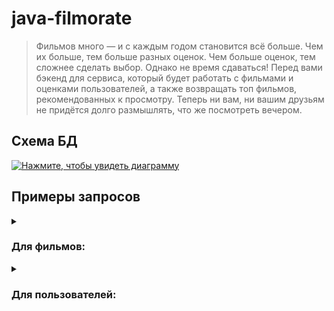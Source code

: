 # java-filmorate

> Фильмов много — и с каждым годом становится всё больше.
> Чем их больше, тем больше разных оценок.
> Чем больше оценок, тем сложнее сделать выбор.
> Однако не время сдаваться!
> Перед вами бэкенд для сервиса, который будет 
> работать с фильмами и оценками пользователей, а также
> возвращать топ фильмов, рекомендованных к просмотру.
> Теперь ни вам, ни вашим друзьям не придётся долго размышлять,
> что же посмотреть вечером.

## Схема БД
<a href="https://drawsql.app/teams/my-team-172/diagrams/java-filmorate" title="Перейти на сайт drawsql.app">
    <img src="https://github.com/IvanMarakanov/java-filmorate/blob/main/src/main/resources/schema.png" alt="Нажмите, чтобы увидеть диаграмму" />
</a>

## Примеры запросов
<details>
    <summary><h3>Для фильмов:</h3></summary>
    
* Получение списка всех фильмов:
```SQL
SELECT *
FROM films;
```
* Получение информации по фильму по его id:
```SQL
SELECT *
FROM films
WHERE films.film_id = <?>; -- id фильма
```   
</details>

<details>
    <summary><h3>Для пользователей:</h3></summary>

* Получение списка всех пользователей:
```SQL
SELECT *
FROM users;
```

* Получение информации по пользователю по его id:
```SQL
SELECT *
FROM users
WHERE users.user_id = <?>; -- id пользователя
```   
</details>
